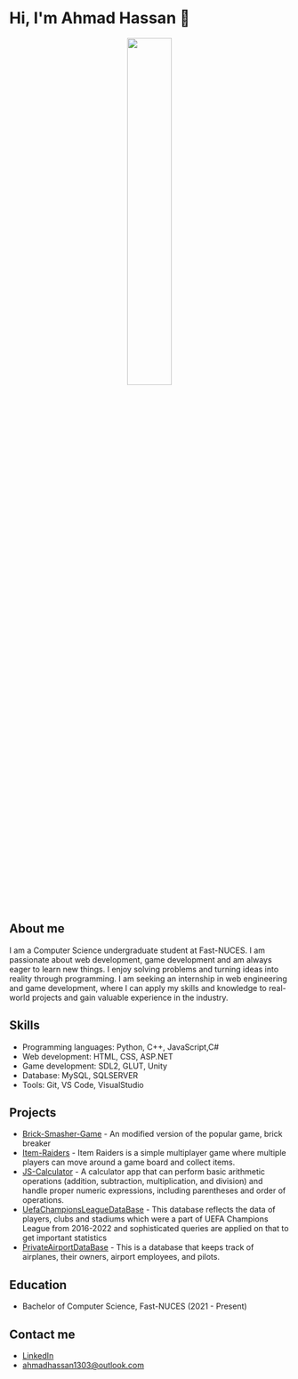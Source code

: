# Hi, I'm Ahmad Hassan 👋


<div id="header" align ="center">
  <img src="https://i.pinimg.com/originals/c6/3c/ae/c63cae1344766f14d9d184e5aafed065.gif" height="40%" width="40%">
</div>

## About me
I am a Computer Science undergraduate student at Fast-NUCES. I am passionate about web development, game development and am always eager to learn new things. I enjoy solving problems and turning ideas into reality through programming. I am seeking an internship in web engineering and game development, where I can apply my skills and knowledge to real-world projects and gain valuable experience in the industry.

## Skills

- Programming languages: Python, C++, JavaScript,C#
- Web development: HTML, CSS, ASP.NET
- Game development: SDL2, GLUT, Unity
- Database: MySQL, SQLSERVER
- Tools: Git, VS Code, VisualStudio

## Projects

- [Brick-Smasher-Game](https://github.com/AhmadHassan71/Brick-Smasher) - An modified version of the popular game, brick breaker
- [Item-Raiders](https://github.com/AhmadHassan71/Multiplayer-Item-Collection-Game-Item-Raiders) - Item Raiders is a simple multiplayer game where multiple players can move around a game board and collect items.
- [JS-Calculator](https://github.com/AhmadHassan71/JS-Calculator) - A calculator app that can perform basic arithmetic operations (addition, subtraction, multiplication, and division) and handle proper numeric expressions, including parentheses and order of operations.
- [UefaChampionsLeagueDataBase](https://github.com/AhmadHassan71/UEFA-Champions-League) - This database reflects the data of players, clubs and stadiums which were a part of UEFA Champions League from 2016-2022 and sophisticated queries are applied on that to get important statistics
- [PrivateAirportDataBase](https://github.com/AhmadHassan71/Small-Private-Aiport-Database) - This is a database that keeps track of airplanes, their owners, airport employees, and pilots.

## Education

- Bachelor of Computer Science, Fast-NUCES (2021 - Present)

## Contact me

- [LinkedIn](https://www.linkedin.com/in/ahmad-hassan-a10781224/)
- ahmadhassan1303@outlook.com

<!--
**AhmadHassan71/AhmadHassan71** is a ✨ _special_ ✨ repository because its `README.md` (this file) appears on your GitHub profile.

Here are some ideas to get you started:

- 🔭 I’m currently working on ...
- 🌱 I’m currently learning ...
- 👯 I’m looking to collaborate on ...
- 🤔 I’m looking for help with ...
- 💬 Ask me about ...
- 📫 How to reach me: ...
- 😄 Pronouns: ...
- ⚡ Fun fact: ...
-->
